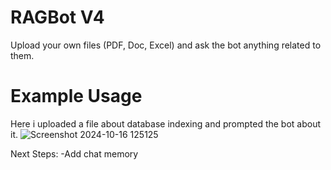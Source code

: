 # RAGBot V4
Upload your own files (PDF, Doc, Excel) and ask the bot anything related to them.

# Example Usage
Here i uploaded a file about database indexing and prompted the bot about it.
![Screenshot 2024-10-16 125125](https://github.com/user-attachments/assets/8ff61acd-0b40-4c8f-ba2e-1c599e27385b)

Next Steps:
-Add chat memory

